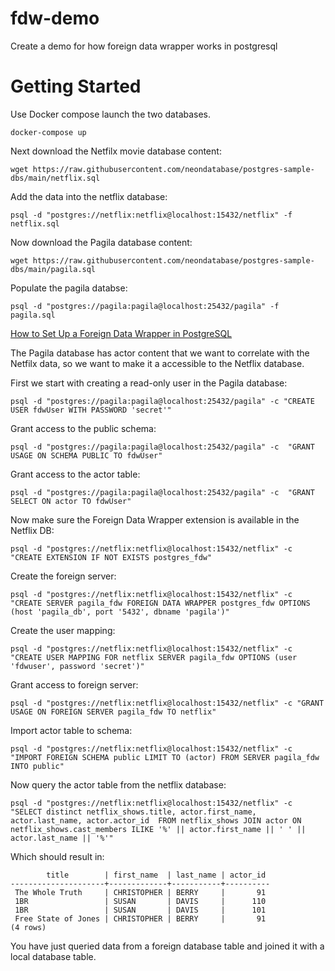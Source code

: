# fdw-demo
Create a demo for how foreign data wrapper works in postgresql

# Getting Started

Use Docker compose launch the two databases.

```
docker-compose up
```

Next download the Netfilx movie database content:
```
wget https://raw.githubusercontent.com/neondatabase/postgres-sample-dbs/main/netflix.sql
```

Add the data into the netflix database:
```
psql -d "postgres://netflix:netflix@localhost:15432/netflix" -f netflix.sql
```

Now download the Pagila database content:
```
wget https://raw.githubusercontent.com/neondatabase/postgres-sample-dbs/main/pagila.sql
```

Populate the pagila databse:
```
psql -d "postgres://pagila:pagila@localhost:25432/pagila" -f pagila.sql
```

[How to Set Up a Foreign Data Wrapper in PostgreSQL](https://towardsdatascience.com/how-to-set-up-a-foreign-data-wrapper-in-postgresql-ebec152827f3)


The Pagila database has actor content that we want to correlate with the Netfilx data, so we want to make it a accessible to the Netflix database.

First we start with creating a read-only user in the Pagila database:
```
psql -d "postgres://pagila:pagila@localhost:25432/pagila" -c "CREATE USER fdwUser WITH PASSWORD 'secret'"
```

Grant access to the public schema:
```
psql -d "postgres://pagila:pagila@localhost:25432/pagila" -c  "GRANT USAGE ON SCHEMA PUBLIC TO fdwUser"
```

Grant access to the actor table:
```
psql -d "postgres://pagila:pagila@localhost:25432/pagila" -c  "GRANT SELECT ON actor TO fdwUser"
```

Now make sure the Foreign Data Wrapper extension is available in the Netflix DB:
```
psql -d "postgres://netflix:netflix@localhost:15432/netflix" -c "CREATE EXTENSION IF NOT EXISTS postgres_fdw"
```

Create the foreign server:
```
psql -d "postgres://netflix:netflix@localhost:15432/netflix" -c "CREATE SERVER pagila_fdw FOREIGN DATA WRAPPER postgres_fdw OPTIONS (host 'pagila_db', port '5432', dbname 'pagila')"
```

Create the user mapping:
```
psql -d "postgres://netflix:netflix@localhost:15432/netflix" -c "CREATE USER MAPPING FOR netflix SERVER pagila_fdw OPTIONS (user 'fdwuser', password 'secret')"
```

Grant access to foreign server:
```
psql -d "postgres://netflix:netflix@localhost:15432/netflix" -c "GRANT USAGE ON FOREIGN SERVER pagila_fdw TO netflix"
```

Import actor table to schema:
```
psql -d "postgres://netflix:netflix@localhost:15432/netflix" -c "IMPORT FOREIGN SCHEMA public LIMIT TO (actor) FROM SERVER pagila_fdw INTO public"
```

Now query the actor table from the netflix database:
```
psql -d "postgres://netflix:netflix@localhost:15432/netflix" -c "SELECT distinct netflix_shows.title, actor.first_name, actor.last_name, actor.actor_id  FROM netflix_shows JOIN actor ON netflix_shows.cast_members ILIKE '%' || actor.first_name || ' ' || actor.last_name || '%'"
```

Which should result in:
```
        title        | first_name  | last_name | actor_id
---------------------+-------------+-----------+----------
 The Whole Truth     | CHRISTOPHER | BERRY     |       91
 1BR                 | SUSAN       | DAVIS     |      110
 1BR                 | SUSAN       | DAVIS     |      101
 Free State of Jones | CHRISTOPHER | BERRY     |       91
(4 rows)
```

You have just queried data from a foreign database table and joined it with a local database table.
